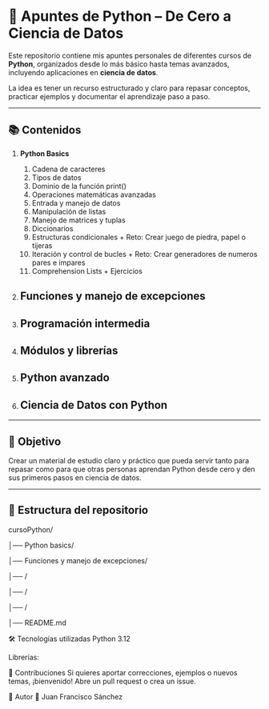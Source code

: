 # 🐍 Apuntes de Python – De Cero a Ciencia de Datos  

Este repositorio contiene mis apuntes personales de diferentes cursos de **Python**, organizados desde lo más básico hasta temas avanzados, incluyendo aplicaciones en **ciencia de datos**.  

La idea es tener un recurso estructurado y claro para repasar conceptos, practicar ejemplos y documentar el aprendizaje paso a paso.  

---

## 📚 Contenidos  

1. **Python Basics**  
   1. Cadena de caracteres
   2. Tipos de datos
   3. Dominio de la función print()
   4. Operaciones matemáticas avanzadas
   5. Entrada y manejo de datos
   6. Manipulación de listas
   7. Manejo de matrices y tuplas
   8. Diccionarios
   9. Estructuras condicionales + Reto: Crear juego de piedra, papel o tijeras
   11. Iteración y control de bucles + Reto: Crear generadores de numeros pares e impares
   12. Comprehension Lists + Ejercicios

2. **Funciones y manejo de excepciones**  
   -
   
4. **Programación intermedia**  
   -

5. **Módulos y librerías**  
   - 

6. **Python avanzado**  
   -
   
7. **Ciencia de Datos con Python**  
   - 
---

## 🎯 Objetivo  

Crear un material de estudio claro y práctico que pueda servir tanto para repasar como para que otras personas aprendan Python desde cero y den sus primeros pasos en ciencia de datos.  

---

## 📂 Estructura del repositorio  

cursoPython/

│── Python basics/

│── Funciones y manejo de excepciones/

│── /

│── /

│── /

│── README.md

🛠️ Tecnologías utilizadas
Python 3.12

Librerías: 

🤝 Contribuciones
Si quieres aportar correcciones, ejemplos o nuevos temas, ¡bienvenido! Abre un pull request o crea un issue.

📌 Autor
👤 Juan Francisco Sánchez
